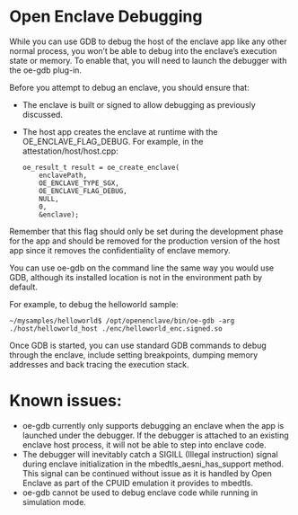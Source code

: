 # Open Enclave Debugging

While you can use GDB to debug the host of the enclave app like any other normal process, you won’t be able to debug into the enclave’s execution state or memory. To enable that, you will need to launch the debugger with the oe-gdb plug-in.

Before you attempt to debug an enclave, you should ensure that:
- The enclave is built or signed to allow debugging as previously discussed.
- The host app creates the enclave at runtime with the OE_ENCLAVE_FLAG_DEBUG. For example, in the attestation/host/host.cpp:

      oe_result_t result = oe_create_enclave(
          enclavePath,
          OE_ENCLAVE_TYPE_SGX,
          OE_ENCLAVE_FLAG_DEBUG,
          NULL,
          0,
          &enclave);
          
Remember that this flag should only be set during the development phase for the app and should be removed for the production version of the host app since it removes the confidentiality of enclave memory.

You can use oe-gdb on the command line the same way you would use GDB, although its installed location is not in the environment path by default. 

  For example, to debug the helloworld sample:

    ~/mysamples/helloworld$ /opt/openenclave/bin/oe-gdb -arg ./host/helloworld_host ./enc/helloworld_enc.signed.so
    
Once GDB is started, you can use standard GDB commands to debug through the enclave, include setting breakpoints, dumping memory addresses and back tracing the execution stack.

# Known issues:

- oe-gdb currently only supports debugging an enclave when the app is launched under the debugger. If the debugger is attached to an existing enclave host process, it will not be able to step into enclave code. 
- The debugger will inevitably catch a SIGILL (Illegal instruction) signal during enclave initialization in the mbedtls_aesni_has_support method. This signal can be continued without issue as it is handled by Open Enclave as part of the CPUID emulation it provides to mbedtls.
- oe-gdb cannot be used to debug enclave code while running in simulation mode.

